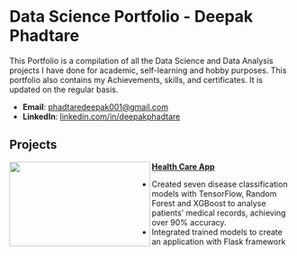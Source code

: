 # Data Science Portfolio - Deepak Phadtare

This Portfolio is a compilation of all the Data Science and Data Analysis projects I have done for academic, self-learning and hobby purposes. This portfolio also contains my Achievements, skills, and certificates. It is updated on the regular basis.

- **Email**: [phadtaredeepak001@gmail.com](phadtaredeepak001@gmail.com)
- **LinkedIn**: [linkedin.com/in/deepakphadtare](www.linkedin.com/in/deepakphadtare)

## Projects
<img align="left" width="250" height="150" src="https://github.com/deepakcr7ms7/Deepak_Portfolio/blob/main/Images/healthcare.png">**[Health Care App](https://github.com/deepakcr7ms7/Health_Care_App)**

- Created seven disease classification models with TensorFlow, Random Forest and XGBoost to analyse patients’
medical records, achieving over 90% accuracy.
- Integrated trained models to create an application with Flask framework

